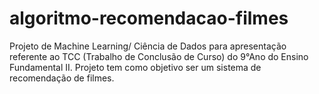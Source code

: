 # algoritmo-recomendacao-filmes
Projeto de Machine Learning/ Ciência de Dados para apresentação referente ao TCC (Trabalho de Conclusão de Curso) do 9°Ano do Ensino Fundamental II. Projeto tem como objetivo ser um sistema de recomendação de filmes.
